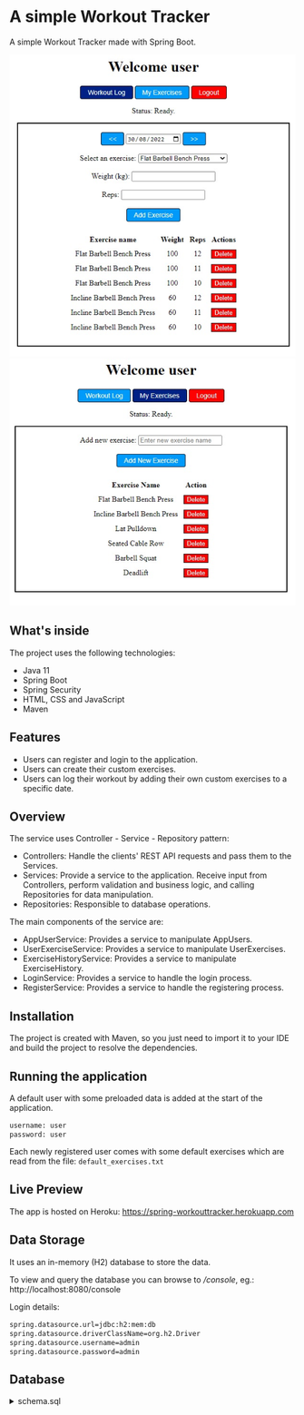 # A simple Workout Tracker

A simple Workout Tracker made with Spring Boot. 

![Alt text](screenshot1.jpg?raw=true "Workout Tracker")
![Alt text](screenshot2.jpg?raw=true "Workout Tracker")

## What's inside
The project uses the following technologies:
- Java 11
- Spring Boot
- Spring Security
- HTML, CSS and JavaScript
- Maven

## Features
- Users can register and login to the application.
- Users can create their custom exercises.
- Users can log their workout by adding their own custom exercises to a specific date.

## Overview
The service uses Controller - Service - Repository pattern:

- Controllers: Handle the clients' REST API requests and pass them to the Services.
- Services: Provide a service to the application. Receive input from Controllers, perform validation and business logic, and calling Repositories for data manipulation.
- Repositories: Responsible to database operations.

The main components of the service are:

- AppUserService: Provides a service to manipulate AppUsers.
- UserExerciseService: Provides a service to manipulate UserExercises.
- ExerciseHistoryService: Provides a service to manipulate ExerciseHistory.
- LoginService: Provides a service to handle the login process.
- RegisterService: Provides a service to handle the registering process.

## Installation 
The project is created with Maven, so you just need to import it to your IDE and build the project to resolve the dependencies.

## Running the application

A default user with some preloaded data is added at the start of the application.

```
username: user
password: user
```

Each newly registered user comes with some default exercises which are read from the file: ```default_exercises.txt```

## Live Preview
The app is hosted on Heroku: https://spring-workouttracker.herokuapp.com

## Data Storage
It uses an in-memory (H2) database to store the data.

To view and query the database you can browse to */console*, eg.: http://localhost:8080/console

Login details:
```
spring.datasource.url=jdbc:h2:mem:db
spring.datasource.driverClassName=org.h2.Driver
spring.datasource.username=admin
spring.datasource.password=admin
```

## Database

<details><summary>schema.sql</summary>
<p>

```
CREATE TABLE appuser (
	id INT NOT NULL AUTO_INCREMENT,
	username VARCHAR(16) NOT NULL,
	password VARCHAR(16) NOT NULL,
	rolename VARCHAR(16) NOT NULL,
	PRIMARY KEY (id)
);

CREATE TABLE user_exercise (
	id INT NOT NULL AUTO_INCREMENT,
	name VARCHAR(32) NOT NULL,
	userId INT NOT NULL,	
	PRIMARY KEY (id),
	FOREIGN KEY (userId) REFERENCES appuser(id)
);

CREATE TABLE exercise_history (
	id INT NOT NULL AUTO_INCREMENT,
	userId INT NOT NULL,
	userExerciseId INT NOT NULL,
	weight INT,
	reps INT NOT NULL,
	exercise_date VARCHAR(16) NOT NULL,
	PRIMARY KEY (id),
	FOREIGN KEY (userId) REFERENCES appuser(id),
	FOREIGN KEY (userExerciseId) REFERENCES user_exercise(id)
);
```
</p>
</details>
